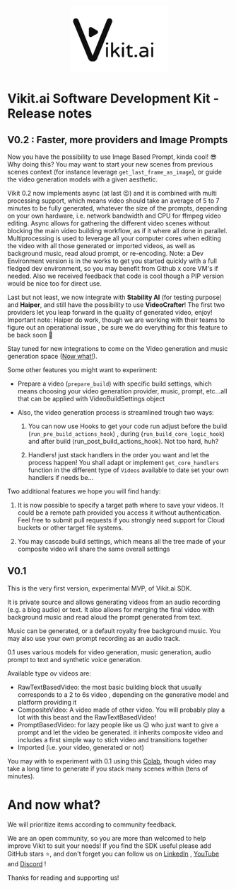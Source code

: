 <div align="center">
<a href="http://vikit.ai">
  <img src="./medias/vikit_logo.jpg" alt="Vikit Logo" style="height:150px">
</a>



</div>

# Vikit.ai Software Development  Kit - Release notes


## V0.2 : Faster, more providers and Image Prompts

Now you have the possibility to use Image Based Prompt, kinda cool! 😎 Why doing this? You may want to start your new scenes from previous scenes context (for instance leverage ```get_last_frame_as_image```), or guide the video generation models with a given aesthetic.

Vikit 0.2 now implements async (at last 😉) and it is combined with multi processing support, which means video should take an average of 5 to 7 minutes to be fully generated, whatever the size of the prompts, depending on your own hardware, i.e. network bandwidth and CPU for ffmpeg video editing.
Async allows for gathering the different video scenes without blocking the main video building workflow, as if it where all done in parallel.
Multiprocessing is used to leverage all your computer cores when editing the video with all those generated or imported videos, as well as background music, read aloud prompt, or re-encoding.
Note: a Dev Environment version is in the works to get you started quickly with a full fledged dev environment, so you may benefit from Github x core VM's if needed. Also we received feedback that code is cool though a PIP version would be nice too for direct use.

Last but not least, we now integrate with **Stability AI** (for testing purpose) and **Haiper**, and still have the possibility to use **VideoCrafter**! The first two providers let you leap forward in the quality of generated video, enjoy!
Important note: Haiper do work, though we are working with their teams to figure out an operational issue , be sure we do everything for this feature to be back soon 🙂

Stay tuned for new integrations to come on the Video generation and music generation space ([Now what!](#and-now-what)).

Some other features you might want to experiment: 

- Prepare a video (```prepare_build```) with specific build settings, which means choosing your video generation provider, music, prompt, etc...all that can be applied with VideoBuildSettings object

- Also, the video generation process is streamlined trough two ways:

  1) You can now use Hooks to get your code run adjust before the build (```run_pre_build_actions_hook```) , during (```run_build_core_logic_hook```) and after build (run_post_build_actions_hook). Not too hard, huh?

  2) Handlers! just stack handlers in the order you want and let the process happen! You shall adapt or implement ```get_core_handlers``` function in the different type of ```Videos``` available to date set your own handlers if needs be...

Two additional features we hope you will find handy:

1) It is now possible to specify a target path where to save your videos. It could be a remote path provided you access it without authentication. Feel free to submit pull requests if you strongly need support for Cloud buckets or other target file systems.

2) You may cascade build settings, which means all the tree made of your composite video will share the same overall settings
## V0.1
This is the very first version, experimental MVP, of Vikit.ai SDK. 

It is private source and allows generating videos from an audio recording (e.g. a blog audio) or text. It also allows for merging the final video with background music and read aloud the prompt generated from text. 

Music can be generated, or a default royalty free background music. You may also use your own prompt recording as an audio track.

0.1 uses various models for video generation, music generation, audio prompt to text and synthetic voice generation.

Available type ov videos are:

- RawTextBasedVideo: the most basic building block that usually corresponds to a 2 to 6s video , depending on the generative model and platform providing it
- CompositeVideo: A video made of other video. You will probably play a lot with this beast and the RawTextBasedVideo!
- PromptBasedVideo: for lazy people like us 😉 who just want to give a prompt and let the video be generated. it inherits composite video and includes a first simple way to stich video and transitions together
- Imported (i.e. your video, generated or not)

You may with to experiment with 0.1 using this [Colab](https://colab.research.google.com/drive/1pb-dTGx3u98Vduy3FxrMi-cfESCZOcqG#scrollTo=72LXhJCils2Q), though video may take a long time to generate if you stack many scenes within (tens of minutes).

# And now what?
We will prioritize items according to community feedback. 

We are an open community, so you are more than welcomed to help improve Vikit to suit your needs! 
If you find the SDK useful please add GitHub stars ⭐️, and don't forget you can follow us on [LinkedIn](https://www.linkedin.com/company/vikit) , [YouTube](https://www.youtube.com/@vikitai) and [Discord](https://discord.com/invite/m5HpbpSnUT) !

Thanks for reading and supporting us! 